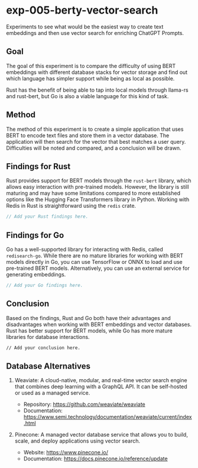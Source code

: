 # exp-005-berty-vector-search
Experiments to see what would be the easiest way to create text embeddings and then use vector search for enriching ChatGPT Prompts.

## Goal

The goal of this experiment is to compare the difficulty of using BERT embeddings with different database stacks for vector storage and find out which language has simpler support while being as local as possible.

Rust has the benefit of being able to tap into local models through llama-rs and rust-bert, but Go is also a viable language for this kind of task.

## Method

The method of this experiment is to create a simple application that uses BERT to encode text files and store them in a vector database. The application will then search for the vector that best matches a user query. Difficulties will be noted and compared, and a conclusion will be drawn.

## Findings for Rust

Rust provides support for BERT models through the `rust-bert` library, which allows easy interaction with pre-trained models. However, the library is still maturing and may have some limitations compared to more established options like the Hugging Face Transformers library in Python. Working with Redis in Rust is straightforward using the `redis` crate.

```rust
// Add your Rust findings here.
```

## Findings for Go

Go has a well-supported library for interacting with Redis, called `redisearch-go`. While there are no mature libraries for working with BERT models directly in Go, you can use TensorFlow or ONNX to load and use pre-trained BERT models. Alternatively, you can use an external service for generating embeddings.

```go
// Add your Go findings here.
```

## Conclusion

Based on the findings, Rust and Go both have their advantages and disadvantages when working with BERT embeddings and vector databases. Rust has better support for BERT models, while Go has more mature libraries for database interactions.

```markdown
// Add your conclusion here.
```

## Database Alternatives

1. Weaviate: A cloud-native, modular, and real-time vector search engine that combines deep learning with a GraphQL API. It can be self-hosted or used as a managed service.
   - Repository: https://github.com/weaviate/weaviate
   - Documentation: https://www.semi.technology/documentation/weaviate/current/index.html

2. Pinecone: A managed vector database service that allows you to build, scale, and deploy applications using vector search.
   - Website: https://www.pinecone.io/
   - Documentation: https://docs.pinecone.io/reference/update
